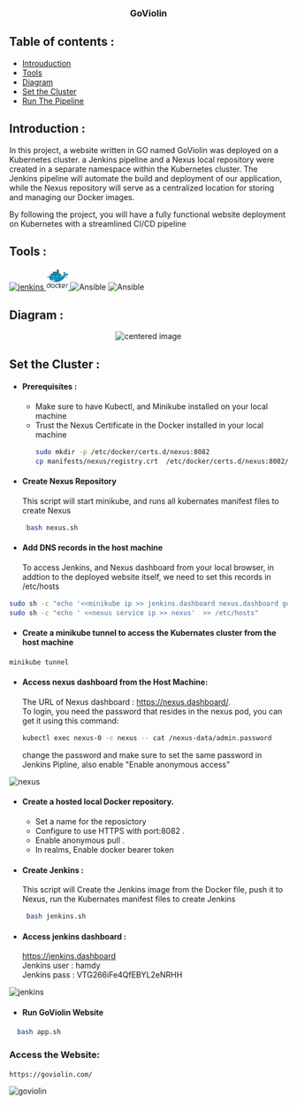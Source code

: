 
<h3 align="center">GoViolin</h3>

## Table of contents :
- [Introuduction](#introduction-)
- [Tools](#tools-)
- [Diagram](#diagram-)
- [Set the Cluster](#set-the-cluster-)
- [Run The Pipeline](#run-the-piplinr)

## Introduction : 

In this project, a website written in GO named GoViolin was deployed on a Kubernetes cluster. a Jenkins pipeline and a Nexus local repository were created in a separate namespace within the Kubernetes cluster. The Jenkins pipeline will automate the build and deployment of our application, while the Nexus repository will serve as a centralized location for storing and managing our Docker images.

By following the project, you will have a fully functional website deployment on Kubernetes with a streamlined CI/CD pipeline

## Tools : 
<a href="https://www.jenkins.io" target="_blank" rel="noreferrer"> <img src="https://www.vectorlogo.zone/logos/jenkins/jenkins-icon.svg" alt="jenkins" width="40" height="40"/> </a> <a href="https://www.docker.com/" target="_blank" rel="noreferrer"> <img src="https://raw.githubusercontent.com/devicons/devicon/master/icons/docker/docker-original-wordmark.svg" alt="docker" width="40" height="40"/> </a>
<a><img src="https://assets-global.website-files.com/5f10ed4c0ebf7221fb5661a5/5f2af61146c55b6e172fa5b3_NexusRepo_Icon.png" alt="Ansible" width="40" height="40"/> </a>
<a><img src="https://juststickers.in/wp-content/uploads/2018/11/kubernetes-wordmark.png" alt="Ansible" width="40" height="40"/> </a>

## Diagram : 
 <p align="center">
<img  src="https://user-images.githubusercontent.com/69608603/229376532-55c408a4-9d1b-4eed-ade4-d8d201b7ffab.png" alt="centered image" >
</p>
 

## Set the Cluster : 
- #### Prerequisites :
    - Make sure to have Kubectl, and Minikube installed on your local machine 
    - Trust the Nexus Certificate in the Docker installed in your local machine
      ```bash
      sudo mkdir -p /etc/docker/certs.d/nexus:8082
      cp manifests/nexus/registry.crt  /etc/docker/certs.d/nexus:8082/ca.crt
      ```
- #### Create Nexus Repository
     This script will start minikube, and runs all kubernates manifest files to create  Nexus 
  ```bash
   bash nexus.sh
  ```
- #### Add DNS records in the host machine 
     To access Jenkins, and Nexus dashboard from your local browser, in addtion to the deployed website itself, we need to set this records in /etc/hosts
```bash
sudo sh -c "echo '<<minikube ip >> jenkins.dashboard nexus.dashboard goviolin.com  ' >> /etc/hosts"
sudo sh -c "echo ' <<nexus service ip >> nexus'  >> /etc/hosts"
```

- #### Create a minikube tunnel to access the Kubernates cluster from the host machine
```bash
minikube tunnel 
```
- #### Access nexus dashboard from the Host Machine: 
  The URL of Nexus dashboard : https://nexus.dashboard/. <br> 
  To login, you need the password that resides in the nexus pod, you can get it using this command:
  ```bash
  kubectl exec nexus-0 -c nexus -- cat /nexus-data/admin.password
  ```
  change the password and make sure to set the same password in Jenkins Pipline, also enable "Enable anonymous access"

![nexus](https://user-images.githubusercontent.com/69608603/229383371-0d250b7a-b129-486b-9bfc-a2bddfea459e.png)


- #### Create a hosted local Docker repository.
  - Set a name for the reposictory 
  - Configure to use HTTPS with port:8082 .
  - Enable anonymous pull . 
  - In realms,  Enable docker bearer token
- #### Create Jenkins :
     This script will Create the  Jenkins image from the Docker file, push it to Nexus, run the Kubernates manifest files to create Jenkins  
  ```bash
   bash jenkins.sh
  ```
- #### Access jenkins dashboard :
    https://jenkins.dashboard <br>
    Jenkins user : hamdy <br>
    Jenkins pass : VTG266iFe4QfEBYL2eNRHH <br>
    
![jenkins](https://user-images.githubusercontent.com/69608603/229383523-14960241-d636-4e29-bbc2-b7651c9870b0.png)

- #### Run GoViolin Website
```bash
  bash app.sh
```

### Access the Website:
    https://goviolin.com/

![goviolin](https://user-images.githubusercontent.com/69608603/229383473-3d5b955b-6aea-4578-a831-abc2aa47561a.png)






















